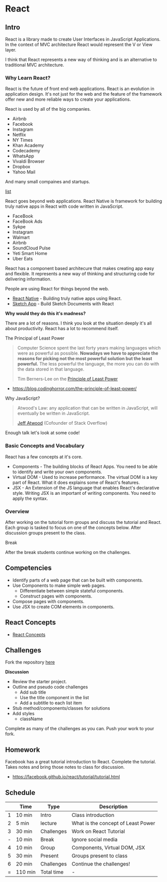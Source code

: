# React

## Intro

React is a library made to create User Interfaces in JavaScript Applications. 
In the context of MVC architecture React would represent the V or View layer. 

I think that React represents a new way of thinking and is an alternative to 
traditional MVC architecture.

### Why Learn React? 

React is the future of front end web applications. 
React is an evolution in application design. It's not just for the web 
and the feature of the framework offer new and more reliable ways to 
create your applications. 

React is used by all of the big companies. 

- Airbnb
- Facebook
- Instagram
- Netflix
- NY Times
- Khan Academy
- Codecademy
- WhatsApp
- Vivaldi Browser
- Dropbox
- Yahoo Mail

And many small compaines and startups. 

[list](https://github.com/facebook/react/wiki/Sites-Using-React)

React goes beyond web applications. React Native is framework for 
building truly native apps in React with code written in JavaScript. 

- FaceBook 
- FaceBook Ads
- Sykpe
- Instagram
- Walmart
- Airbnb
- SoundCloud Pulse
- Yeti Smart Home 
- Uber Eats

React has a component based architecure that makes creating 
app easy and flexible. It represents a new way of thinking 
and structuring code for delivering information. 

People are using React for things beyond the web. 

- [React Native](https://facebook.github.io/react-native/) - Building truly native apps using React. 
- [Sketch App](https://github.com/airbnb/react-sketchapp) - Build Sketch Documents with React

**Why would they do this it's madness?** 

There are a lot of reasons. I think you look at the situation deeply it's all about productivity. 
React has a lot to recommend itself. 

The Principal of Least Power

> Computer Science spent the last forty years making languages which 
> were as powerful as possible. **Nowadays we have to appreciate the 
> reasons for picking not the most powerful solution but the least 
> powerful.** The less powerful the language, the more you can do with 
> the data stored in that language.
> 
> Tim Berners-Lee on the [Principle of Least Power](https://www.w3.org/DesignIssues/Principles.html)

- https://blog.codinghorror.com/the-principle-of-least-power/

Why JavaScript? 

> Atwood's Law: any application that can be written in JavaScript, will 
> eventually be written in JavaScript.
> 
> [Jeff Atwood](https://en.wikipedia.org/wiki/Jeff_Atwood) (Cofounder of Stack Overflow)

Enough talk let's look at some code!

### Basic Concepts and Vocabulary

React has a few concepts at it's core. 

- Components - The building blocks of React Apps. You need to be able to identify and 
write your own components. 
- Virtual DOM - Used to increase performance. The virtual DOM is a key part of React. 
What it does explains some of React's features. 
- JSX - An Extension of the JS language that enables React's declarative style. 
Writing JSX is an important of writing components. You need to apply the syntax. 

### Overview 

After working on the tutorial form groups and discuss the tutorial and React. 
Each group is tasked to focus on one of the concepts below. After discussion groups 
present to the class.

Break 

After the break students continue working on the challenges.

## Competencies 

- Identify parts of a web page that can be built with components.
- Use Components to make simple web pages.
  - Differentiate between simple stateful components.
  - Construct pages with components.
- Compose pages with components.
- Use JSX to create COM elements in components. 

## React Concepts 

- [React Concepts](./react-concepts.md)

## Challenges

Fork the repository [here](https://github.com/Product-College-Labs/React-Intro-Challenges)

**Discussion**

- Review the starter project. 
- Outline and pseudo code challenges 
  - Add sub title 
  - Use the title component in the list 
  - Add a subtitle to each list item
- Stub method/components/classes for solutions
- Add styles 
  - className

Complete as many of the challenges as you can. Push your work to your fork. 

## Homework 

Facebook has a great tutorial introduction to React. Complete the 
tutorial. Takes notes and bring those notes to class for discussion. 

- https://facebook.github.io/react/tutorial/tutorial.html

## Schedule 

|    | Time    | Type       | Description                          |
|----|---------|------------|--------------------------------------|
| 1  | 10 min  | Intro      | Class introduction                   |
| 2  | 5 min   | lecture    | What is the concept of Least Power   |
| 3  | 30 min  | Challenges | Work on React Tutorial               |
| -  | 10 min  | Break      | Ignore social media                  |
| 4  | 10 min  | Group      | Components, Virtual DOM, JSX         |
| 5  | 30 min  | Present    | Groups present to class              |
| 6  | 20 min  | Challenges | Continue the challenges!             |
| =  | 110 min | Total time | -                                    |




